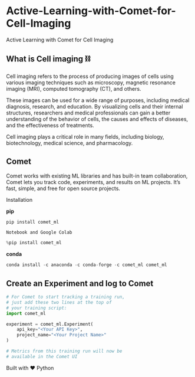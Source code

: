 # Active-Learning-with-Comet-for-Cell-Imaging

Active Learning with Comet for Cell Imaging

## What is Cell imaging ⛓
Cell imaging refers to the process of producing images of cells using various imaging techniques such as microscopy, magnetic resonance imaging (MRI), computed tomography (CT), and others. 

These images can be used for a wide range of purposes, including medical diagnosis, research, and education. By visualizing cells and their internal structures, researchers and medical professionals can gain a better understanding of the behavior of cells, the causes and effects of diseases, and the effectiveness of treatments. 

Cell imaging plays a critical role in many fields, including biology, biotechnology, medical science, and pharmacology.



## Comet
Comet works with existing ML libraries and has built-in team collaboration, Comet lets you track code, experiments, and results on ML projects. It’s fast, simple, and free for open source projects.

Installation

**pip**

```python
pip install comet_ml
```

`Notebook and Google Colab`

```python
%pip install comet_ml
```

**conda**

```python
conda install -c anaconda -c conda-forge -c comet_ml comet_ml
```


## Create an Experiment and log to Comet


```python
# For Comet to start tracking a training run,
# just add these two lines at the top of
# your training script:
import comet_ml

experiment = comet_ml.Experiment(
    api_key="<Your API Key>",
    project_name="<Your Project Name>"
)

# Metrics from this training run will now be
# available in the Comet UI
```

Built with ❤ Python
